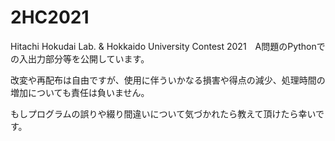 # 2HC2021

Hitachi Hokudai Lab. & Hokkaido University Contest 2021　A問題のPythonでの入出力部分等を公開しています。

改変や再配布は自由ですが、使用に伴ういかなる損害や得点の減少、処理時間の増加についても責任は負いません。

もしプログラムの誤りや綴り間違いについて気づかれたら教えて頂けたら幸いです。
